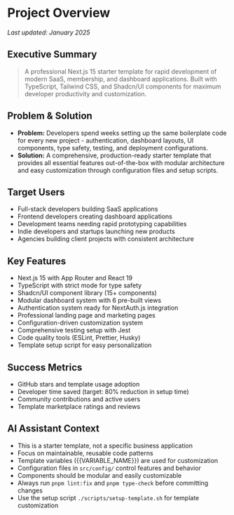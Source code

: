 # Project Overview

_Last updated: January 2025_

## Executive Summary

> A professional Next.js 15 starter template for rapid development of modern SaaS, membership, and dashboard applications. Built with TypeScript, Tailwind CSS, and Shadcn/UI components for maximum developer productivity and customization.

## Problem & Solution

- **Problem:** Developers spend weeks setting up the same boilerplate code for every new project - authentication, dashboard layouts, UI components, type safety, testing, and deployment configurations.
- **Solution:** A comprehensive, production-ready starter template that provides all essential features out-of-the-box with modular architecture and easy customization through configuration files and setup scripts.

## Target Users

- Full-stack developers building SaaS applications
- Frontend developers creating dashboard applications
- Development teams needing rapid prototyping capabilities
- Indie developers and startups launching new products
- Agencies building client projects with consistent architecture

## Key Features

- Next.js 15 with App Router and React 19
- TypeScript with strict mode for type safety
- Shadcn/UI component library (15+ components)
- Modular dashboard system with 6 pre-built views
- Authentication system ready for NextAuth.js integration
- Professional landing page and marketing pages
- Configuration-driven customization system
- Comprehensive testing setup with Jest
- Code quality tools (ESLint, Prettier, Husky)
- Template setup script for easy personalization

## Success Metrics

- GitHub stars and template usage adoption
- Developer time saved (target: 80% reduction in setup time)
- Community contributions and active users
- Template marketplace ratings and reviews

## AI Assistant Context

- This is a starter template, not a specific business application
- Focus on maintainable, reusable code patterns
- Template variables ({{VARIABLE_NAME}}) are used for customization
- Configuration files in `src/config/` control features and behavior
- Components should be modular and easily customizable
- Always run `pnpm lint:fix` and `pnpm type-check` before committing changes
- Use the setup script `./scripts/setup-template.sh` for template customization 
